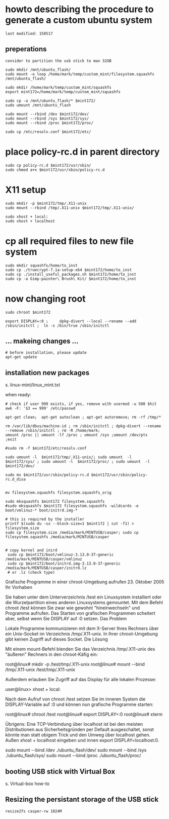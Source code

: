 

# howto describing the procedure to generate a custom ubuntu system
    last modified: 150517
    
## preperations

    consider to partition the usb stick to max 32GB

    sudo mkdir /mnt/ubuntu_flash/
    sudo mount -o loop /home/mark/temp/custom_mint/filesystem.squashfs /mnt/ubuntu_flash/

    sudo mkdir /home/mark/temp/custom_mint/squashfs
    export mint172=/home/mark/temp/custom_mint/squashfs

    sudo cp -a /mnt/ubuntu_flash/* $mint172/
    sudo umount /mnt/ubuntu_flash

    sudo mount --rbind /dev $mint172/dev/
    sudo mount --rbind /sys $mint172/sys/
    sudo mount --rbind /proc $mint172/proc/

    sudo cp /etc/resolv.conf $mint172/etc/

# place policy-rc.d in parent directory
    sudo cp policy-rc.d $mint172/usr/sbin/
    sudo chmod a+x $mint172/usr/sbin/policy-rc.d

# X11 setup

    sudo mkdir -p $mint172/tmp/.X11-unix
    sudo mount --rbind /tmp/.X11-unix $mint172/tmp/.X11-unix/

    sudo xhost + local:
    sudo xhost + localhost

# cp all required files to new file system
    sudo mkdir squashfs/home/to_inst
    sudo cp ./truecrypt-7.1a-setup-x64 $mint172/home/to_inst
    sudo cp ./install_useful_packages.sh $mint172/home/to_inst
    sudo cp -a Gimp-painter\ Brush\ Kit/ $mint172/home/to_inst
    
# now changing root

    sudo chroot $mint172

    export DISPLAY=:0 ;     dpkg-divert --local --rename --add /sbin/initctl ;  ln -s /bin/true /sbin/initctl

## ... makeing changes ...

    # before installation, please update
    apt-get update

## installation new packages 
  s. linux-mint/linux_mint.txt

when ready:
    
    # check if user 999 exists, if yes, remove with usermod -u 500 $hit
    awk -F: '$3 == 999' /etc/passwd

    apt-get clean;  apt-get autoclean ; apt-get autoremove; rm -rf /tmp/*

    rm /var/lib/dbus/machine-id ; rm /sbin/initctl ; dpkg-divert --rename --remove /sbin/initctl ; rm -R /home/mark; 
    umount /proc || umount -lf /proc ; umount /sys ;umount /dev/pts   ;exit

    #sudo rm -f $mint172/etc/resolv.conf

    sudo umount -l  $mint172/tmp/.X11-unix/; sudo umount  -l  $mint172/sys/ ; sudo umount -l  $mint172/proc/ ; sudo umount  -l $mint172/dev/

    sudo mv $mint172/usr/sbin/policy-rc.d $mint172/usr/sbin/policy-rc.d_disa


    mv filesystem.squashfs filesystem.squashfs_orig
 
    sudo mksquashfs $mint172 filesystem.squashfs
    #sudo mksquashfs $mint172 filesystem.squashfs -wildcards -e boot/vmlinuz-* boot/initrd.img-*

    # this is required by the installer
    printf $(sudo du -sx --block-size=1 $mint172 | cut -f1) > filesystem.size
    sudo cp filesystem.size /media/mark/MINTUSB/casper; sudo cp filesystem.squashfs /media/mark/MINTUSB/casper
    
    
    # copy kernel and inird
     sudo cp $mint172/boot/vmlinuz-3.13.0-37-generic /media/mark/MINTUSB/casper/vmlinuz
     sudo cp $mint172/boot/initrd.img-3.13.0-37-generic /media/mark/MINTUSB/casper/initrd.lz
     # or .lz (check type)

Grafische Programme in einer chroot-Umgebung aufrufen
23. Oktober 2005
Ihr Vorhaben

Sie haben unter dem Unterverzeichnis /test ein Linuxsystem installiert oder die Wurzelpartition eines anderen Linuxsystems gemountet. Mit dem Befehl chroot /test können Sie zwar wie gewohnt "hineinwechseln" und Programme aufrufen. Das Starten von grafischen Programmen scheitert aber, selbst wenn Sie DISPLAY auf :0 setzen.
Das Problem

Lokale Programme kommunizieren mit dem X-Server Ihres Rechners über ein Unix-Socket im Verzeichnis /tmp/.X11-unix. In Ihrer chroot-Umgebung gibt keinen Zugriff auf dieses Socket.
Die Lösung

Mit einem mount-Befehl blenden Sie das Verzeichnis /tmp/.X11-unix des "äußeren" Rechners in den chroot-Käfig ein:

root@linux# mkdir -p /test/tmp/.X11-unix
root@linux# mount --bind /tmp/.X11-unix /test/tmp/.X11-unix

Außerdem erlauben Sie Zugriff auf das Display für alle lokalen Prozesse:

user@linux> xhost + local:

Nach dem Aufruf von chroot /test setzen Sie im inneren System die DISPLAY-Variable auf :0 und können nun grafische Programme starten:

root@linux# chroot /test
root@linux# export DISPLAY=:0
root@linux# xterm

Übrigens: Eine TCP-Verbindung über localhost ist bei den meisten Distributionen aus Sicherheitsgründen per Default ausgeschaltet, sonst könnte man statt obigem Trick und den Umweg über localhost gehen. Außen xhost + localhost eingeben und innen export DISPLAY=localhost:0.



sudo mount --bind /dev ./ubuntu_flash/dev/
sudo mount --bind /sys ./ubuntu_flash/sys/ 
sudo mount --bind /proc ./ubuntu_flash/proc/

## booting USB stick with Virtual Box
 s. Virtual-box how-to

## Resizing the persistant storage of the USB stick

    resize2fs casper-rw 1024M
